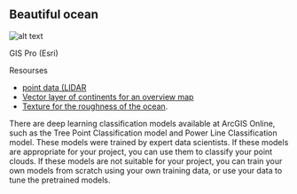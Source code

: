 ## Beautiful ocean

![alt text](https://github.com/SergeyShchus/GIS_PRO/blob/main/Beautiful%20ocean/poster/poster.jpg?raw=true)

GIS Pro (Esri)

Resourses


 - [point data (LIDAR](https://www.naturalearthdata.com/http/www.naturalearthdata.com/download/50m/physical/ne_50m_ocean.zip)
 - [Vector layer of continents for an overview map](https://www.naturalearthdata.com/http/www.naturalearthdata.com/download/50m/physical/ne_50m_land.zip)
 - [Texture for the roughness of the ocean](https://adventuresinmapping.files.wordpress.com/2021/11/posterprint.jpg).



There are deep learning classification models available at ArcGIS Online, such as the Tree Point Classification model and Power Line Classification model. These models were trained by expert data scientists. If these models are appropriate for your project, you can use them to classify your point clouds. If these models are not suitable for your project, you can train your own models from scratch using your own training data, or use your data to tune the pretrained models.
